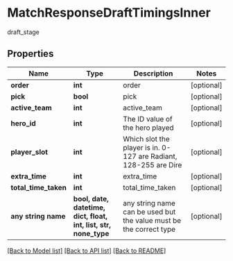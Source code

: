 # MatchResponseDraftTimingsInner

draft_stage

## Properties
Name | Type | Description | Notes
------------ | ------------- | ------------- | -------------
**order** | **int** | order | [optional] 
**pick** | **bool** | pick | [optional] 
**active_team** | **int** | active_team | [optional] 
**hero_id** | **int** | The ID value of the hero played | [optional] 
**player_slot** | **int** | Which slot the player is in. 0-127 are Radiant, 128-255 are Dire | [optional] 
**extra_time** | **int** | extra_time | [optional] 
**total_time_taken** | **int** | total_time_taken | [optional] 
**any string name** | **bool, date, datetime, dict, float, int, list, str, none_type** | any string name can be used but the value must be the correct type | [optional]

[[Back to Model list]](../README.md#documentation-for-models) [[Back to API list]](../README.md#documentation-for-api-endpoints) [[Back to README]](../README.md)


